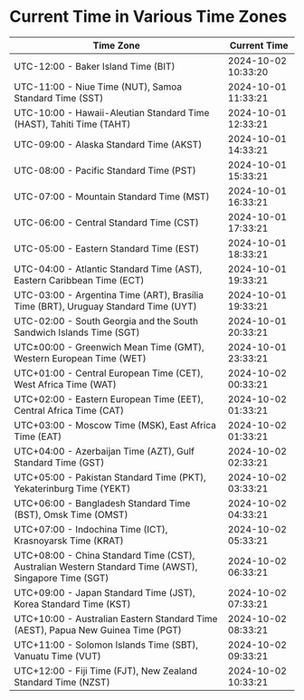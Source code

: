 # Current Time in Various Time Zones

| Time Zone | Current Time |
|-----------|--------------|
| UTC-12:00 - Baker Island Time (BIT) | 2024-10-02 10:33:20 |
| UTC-11:00 - Niue Time (NUT), Samoa Standard Time (SST) | 2024-10-01 11:33:21 |
| UTC-10:00 - Hawaii-Aleutian Standard Time (HAST), Tahiti Time (TAHT) | 2024-10-01 12:33:21 |
| UTC-09:00 - Alaska Standard Time (AKST) | 2024-10-01 14:33:21 |
| UTC-08:00 - Pacific Standard Time (PST) | 2024-10-01 15:33:21 |
| UTC-07:00 - Mountain Standard Time (MST) | 2024-10-01 16:33:21 |
| UTC-06:00 - Central Standard Time (CST) | 2024-10-01 17:33:21 |
| UTC-05:00 - Eastern Standard Time (EST) | 2024-10-01 18:33:21 |
| UTC-04:00 - Atlantic Standard Time (AST), Eastern Caribbean Time (ECT) | 2024-10-01 19:33:21 |
| UTC-03:00 - Argentina Time (ART), Brasília Time (BRT), Uruguay Standard Time (UYT) | 2024-10-01 19:33:21 |
| UTC-02:00 - South Georgia and the South Sandwich Islands Time (SGT) | 2024-10-01 20:33:21 |
| UTC±00:00 - Greenwich Mean Time (GMT), Western European Time (WET) | 2024-10-01 23:33:21 |
| UTC+01:00 - Central European Time (CET), West Africa Time (WAT) | 2024-10-02 00:33:21 |
| UTC+02:00 - Eastern European Time (EET), Central Africa Time (CAT) | 2024-10-02 01:33:21 |
| UTC+03:00 - Moscow Time (MSK), East Africa Time (EAT) | 2024-10-02 01:33:21 |
| UTC+04:00 - Azerbaijan Time (AZT), Gulf Standard Time (GST) | 2024-10-02 02:33:21 |
| UTC+05:00 - Pakistan Standard Time (PKT), Yekaterinburg Time (YEKT) | 2024-10-02 03:33:21 |
| UTC+06:00 - Bangladesh Standard Time (BST), Omsk Time (OMST) | 2024-10-02 04:33:21 |
| UTC+07:00 - Indochina Time (ICT), Krasnoyarsk Time (KRAT) | 2024-10-02 05:33:21 |
| UTC+08:00 - China Standard Time (CST), Australian Western Standard Time (AWST), Singapore Time (SGT) | 2024-10-02 06:33:21 |
| UTC+09:00 - Japan Standard Time (JST), Korea Standard Time (KST) | 2024-10-02 07:33:21 |
| UTC+10:00 - Australian Eastern Standard Time (AEST), Papua New Guinea Time (PGT) | 2024-10-02 08:33:21 |
| UTC+11:00 - Solomon Islands Time (SBT), Vanuatu Time (VUT) | 2024-10-02 09:33:21 |
| UTC+12:00 - Fiji Time (FJT), New Zealand Standard Time (NZST) | 2024-10-02 10:33:21 |
